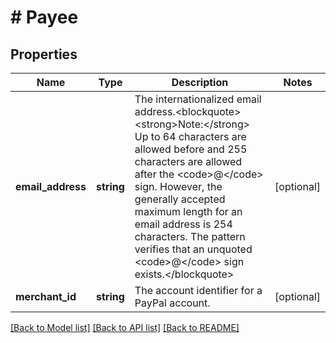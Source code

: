# # Payee

## Properties

Name | Type | Description | Notes
------------ | ------------- | ------------- | -------------
**email_address** | **string** | The internationalized email address.&lt;blockquote&gt;&lt;strong&gt;Note:&lt;/strong&gt; Up to 64 characters are allowed before and 255 characters are allowed after the &lt;code&gt;@&lt;/code&gt; sign. However, the generally accepted maximum length for an email address is 254 characters. The pattern verifies that an unquoted &lt;code&gt;@&lt;/code&gt; sign exists.&lt;/blockquote&gt; | [optional]
**merchant_id** | **string** | The account identifier for a PayPal account. | [optional]

[[Back to Model list]](../../README.md#models) [[Back to API list]](../../README.md#endpoints) [[Back to README]](../../README.md)
